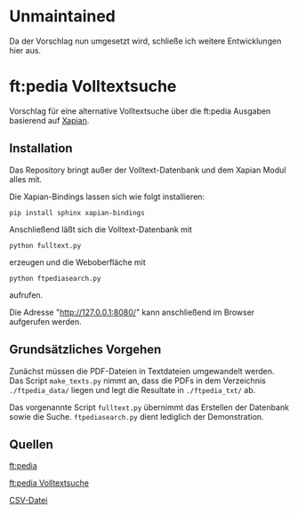 Unmaintained
============

Da der Vorschlag nun umgesetzt wird, schließe ich weitere Entwicklungen hier aus. 



ft:pedia Volltextsuche
======================

Vorschlag für eine alternative Volltextsuche über die ft:pedia Ausgaben basierend auf
[Xapian](https://xapian.org/). 


Installation
------------

Das Repository bringt außer der Volltext-Datenbank und dem Xapian Modul alles mit.

Die Xapian-Bindings lassen sich wie folgt installieren:

```shell
pip install sphinx xapian-bindings
```

Anschließend läßt sich die Volltext-Datenbank mit

```shell
python fulltext.py
```

erzeugen und die Weboberfläche mit 

```shell
python ftpediasearch.py
```

aufrufen.

Die Adresse "http://127.0.0.1:8080/" kann anschließend im Browser aufgerufen werden.


Grundsätzliches Vorgehen
------------------------

Zunächst müssen die PDF-Dateien in Textdateien umgewandelt werden. Das Script ```make_texts.py``` 
nimmt an, dass die PDFs in dem Verzeichnis ```./ftpedia_data/``` liegen und legt die Resultate
in ```./ftpedia_txt/``` ab. 

Das vorgenannte Script ```fulltext.py``` übernimmt das Erstellen der Datenbank sowie die
Suche. ```ftpediasearch.py``` dient lediglich der Demonstration.


Quellen
-------
[ft:pedia](https://ftcommunity.de/ftpedia/)

[ft:pedia Volltextsuche](https://ftcommunity.de/search/ftpedia-search/)

[CSV-Datei](https://ftcommunity.de/ftpedia/overview/)


